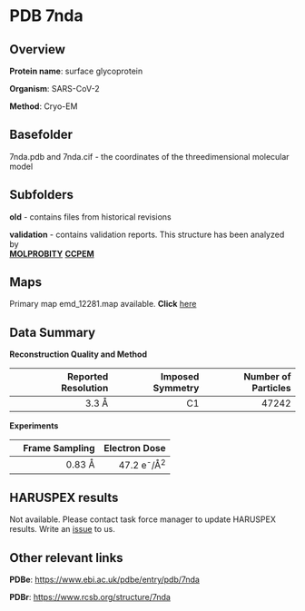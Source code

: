 # PDB 7nda

## Overview

**Protein name**: surface glycoprotein

**Organism**: SARS-CoV-2

**Method**: Cryo-EM



## Basefolder

7nda.pdb and 7nda.cif - the coordinates of the threedimensional molecular model

## Subfolders



**old** - contains files from historical revisions

**validation** - contains validation reports. This structure has been analyzed by <br>  [**MOLPROBITY**](https://github.com/thorn-lab/coronavirus_structural_task_force/tree/master/pdb/surface_glycoprotein/SARS-CoV-2/7nda/validation/molprobity)   [**CCPEM**](https://github.com/thorn-lab/coronavirus_structural_task_force/tree/master/pdb/surface_glycoprotein/SARS-CoV-2/7nda/validation/ccpem-validation)



## Maps

Primary map emd_12281.map available. **Click** [here](http://ftp.wwpdb.org/pub/emdb/structures/EMD-12281/map/) 

## Data Summary
**Reconstruction Quality and Method**

|   | Reported Resolution | Imposed Symmetry | Number of Particles |
|---|-------------:|----------------:|--------------:|
|   |3.3 Å|C1|47242|

**Experiments**

|   | Frame Sampling | Electron Dose |
|---|-------------:|----------------:|
|   |0.83 Å|47.2 e<sup>-</sup>/Å<sup>2</sup>|

## HARUSPEX results

Not available. Please contact task force manager to update HARUSPEX results. Write an [issue](https://github.com/thorn-lab/coronavirus_structural_task_force/issues) to us.

## Other relevant links 
**PDBe**:  https://www.ebi.ac.uk/pdbe/entry/pdb/7nda
 
**PDBr**: https://www.rcsb.org/structure/7nda 
